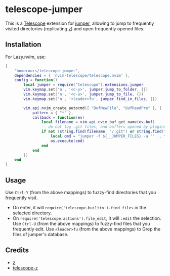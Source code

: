 # telescope-jumper

This is a [Telescope](https://github.com/nvim-telescope/telescope.nvim) extension for [jumper](https://github.com/homerours/jumper), allowing to jump to frequently visited directories (replicating [z](https://github.com/rupa/z)) and open frequently opened files.

## Installation

For Lazy.nvim, use:
```lua
{
    "homerours/telescope-jumper",
    dependencies = { 'nvim-telescope/telescope.nvim' },
    config = function()
        local jumper = require("telescope").extensions.jumper
        vim.keymap.set('n', '<c-y>', jumper.jump_to_folder, {})
        vim.keymap.set('n', '<c-u>', jumper.jump_to_file, {})
        vim.keymap.set('n', '<leader>fu', jumper.find_in_files, {})

        vim.api.nvim_create_autocmd({ "BufNewFile", "BufReadPre" }, {
            pattern = { "*" },
            callback = function(ev)
                local filename = vim.api.nvim_buf_get_name(ev.buf)
                -- do not log .git files, and buffers opened by plugins (which often contain some ':')
                if not (string.find(filename, "/.git") or string.find(filename, ":")) then
                    local cmd = "jumper -f ${__JUMPER_FILES} -a '" .. filename .. "'"
                    os.execute(cmd)
                end
            end
        })
    end
}
```

## Usage

Use `Ctrl-Y` (from the above mappings) to fuzzy-find directories that you frequently visit. 
- On enter, it will `require('telescope.builtin').find_files` in the selected directory. 
- On `require('telescope.actions').file_edit`, it will `:edit` the selection.
Use `Ctrl-U` (from the above mappings) to fuzzy-find files that you frequently edit. 
Use `<leader>fu` (from the above mappings) to Grep the files of jumper's database. 

## Credits
- [z](https://github.com/rupa/z)
- [telescope-z](https://github.com/nvim-telescope/telescope-z.nvim)
